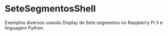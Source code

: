 # SeteSegmentosShell
Exemplos diversos usando Display de Sete segmentos no Raspberry Pi 3 e linguagem Python
